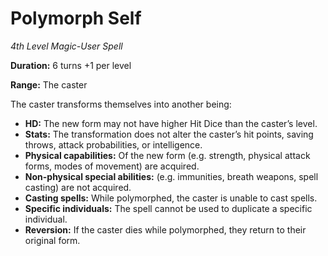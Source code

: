 # Polymorph Self

*4th Level Magic-User Spell*

**Duration:** 6 turns +1 per level

**Range:** The caster

The caster transforms themselves into another being:

- **HD:** The new form may not have higher Hit Dice than the caster’s level.
- **Stats:** The transformation does not alter the caster’s hit points, saving throws, attack probabilities, or intelligence.
- **Physical capabilities:** Of the new form (e.g. strength, physical attack forms, modes of movement) are acquired.
- **Non-physical special abilities:** (e.g. immunities, breath weapons, spell casting) are not acquired.
- **Casting spells:** While polymorphed, the caster is unable to cast spells.
- **Specific individuals:** The spell cannot be used to duplicate a specific individual.
- **Reversion:** If the caster dies while polymorphed, they return to their original form.